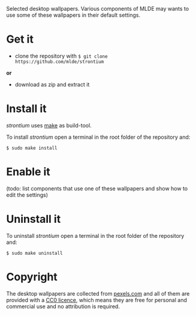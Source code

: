 Selected desktop wallpapers. Various components of MLDE may wants to use some of these wallpapers in their default settings.


# Get it

- clone the repository with `$ git clone https://github.com/mlde/strontium` 

**or** 

- download as zip and extract it


# Install it

*strontium* uses [make](https://www.gnu.org/software/make/) as build-tool. 

To install *strontium* open a terminal in the root folder of the repository and:

	$ sudo make install


# Enable it

(todo: list components that use one of these wallpapers and show how to edit the settings)


# Uninstall it

To uninstall *strontium* open a terminal in the root folder of the repository and:

	$ sudo make uninstall

# Copyright

The desktop wallpapers are collected from [pexels.com](https://www.pexels.com/) and all of them are provided with a [CC0 licence](https://creativecommons.org/publicdomain/zero/1.0/), which means they are free for personal and commercial use and no attribution is required.